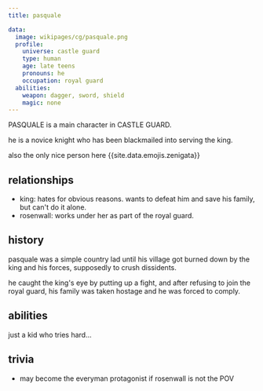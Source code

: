 ```yaml
---
title: pasquale

data:
  image: wikipages/cg/pasquale.png
  profile:
    universe: castle guard
    type: human
    age: late teens
    pronouns: he
    occupation: royal guard
  abilities:
    weapon: dagger, sword, shield
    magic: none
---
```


PASQUALE is a main character in CASTLE GUARD.

he is a novice knight who has been blackmailed into serving the king.

also the only nice person here {{site.data.emojis.zenigata}}

## relationships

- king: hates for obvious reasons. wants to defeat him and save his family, but can't do it alone.
- rosenwall: works under her as part of the royal guard.

## history

pasquale was a simple country lad until his village got burned down by the king and his forces, supposedly to crush dissidents.

he caught the king's eye by putting up a fight, and after refusing to join the royal guard, his family was taken hostage and he was forced to comply.

## abilities

just a kid who tries hard...

## trivia

- may become the everyman protagonist if rosenwall is not the POV
